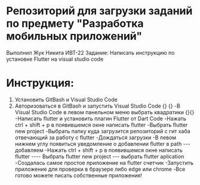# Репозиторий для загрузки заданий по предмету "Разработка мобильных приложений"

Выполнил Жук Никита ИВТ-22 Задание: Написать инструкцию по установке Flutter на visual studio code

# Инструкция:
1. Установить GitBash и Visual Studio Code
2. Авторизоваться в GitBash и запустить Visual Studio Code {} {}
-В Visual Studio Code в левом панельном меню выбрать квадратики {}{}
-Написать flutter и установить плагин Flutter от Dart Code
-Нажать ctrl + shift + p в появившемся окне написать flutter
-Выбрать flutter new project 
-Выбрать папку куда загрузится репозиторий с гит хаба отвечающий за работу с flutter
-Дождаться загрузки
-В левом нижнем углу появиться уведомление о добавлении flutter в path --- добавляем
-Нажать ctrl + shift + p в появившемся окне написать flutter ---- Выбрать flutter new project --- выбрать flutter aplication
-Создалась самое простое приложение на flutter счетчик
-Запустить приложение для проверки в браузере либо edge или chrome
-Все готово можете писать собственные приложения!

